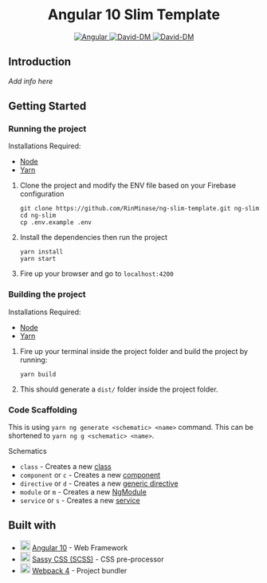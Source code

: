 <h1 align="center"> Angular 10 Slim Template </h1>

<p align="center">
    <a href="https://angular.io/">
        <img alt="Angular" src="https://img.shields.io/badge/angular-%5E10.0-red.svg?logo=angular&style=for-the-badge">
    </a>
    <a href="https://david-dm.org/RinMinase/ng-slim-template">
        <img alt="David-DM" src="https://img.shields.io/david/RinMinase/ng-slim-template?style=for-the-badge">
    </a>
    <a href="https://david-dm.org/RinMinase/ng-slim-template">
        <img alt="David-DM" src="https://img.shields.io/david/dev/RinMinase/ng-slim-template?label=dev%20dependencies&style=for-the-badge">
    </a>
</p>

## Introduction
_Add info here_

## Getting Started

### Running the project
Installations Required:
- [Node](https://nodejs.org/en/)
- [Yarn](https://yarnpkg.com/latest.msi)

1. Clone the project and modify the ENV file based on your Firebase configuration

    ```
    git clone https://github.com/RinMinase/ng-slim-template.git ng-slim
    cd ng-slim
    cp .env.example .env
    ```

2. Install the dependencies then run the project

    ```
    yarn install
    yarn start
    ```

3. Fire up your browser and go to `localhost:4200`

### Building the project
Installations Required:
- [Node](https://nodejs.org/en/)
- [Yarn](https://yarnpkg.com/latest.msi)

1. Fire up your terminal inside the project folder and build the project by running:

    ```
    yarn build
    ```

2. This should generate a `dist/` folder inside the project folder.

### Code Scaffolding
This is using `yarn ng generate <schematic> <name>` command. This can be shortened to `yarn ng g <schematic> <name>`.

Schematics
- `class` - Creates a new [class](https://angular.io/api/common/NgClass)
- `component` or `c` - Creates a new [component](https://angular.io/guide/architecture-components)
- `directive` or `d` - Creates a new [generic directive](https://angular.io/guide/architecture-components#directives)
- `module` or `m` - Creates a new [NgModule](https://angular.io/guide/architecture-modules)
- `service` or `s` - Creates a new [service](https://angular.io/guide/architecture-services)

## Built with
* <img width=20 height=20 src="https://angular.io/assets/images/favicons/favicon.ico"> [Angular 10](https://angular.io/) - Web Framework
* <img width=20 height=20 src="https://sass-lang.com/favicon.ico"> [Sassy CSS (SCSS)](https://sass-lang.com/) - CSS pre-processor
* <img width=20 height=20 src="https://webpack.js.org/bc3effb418df77da9e04825c48a58a49.ico"> [Webpack 4](https://webpack.js.org/) - Project bundler

